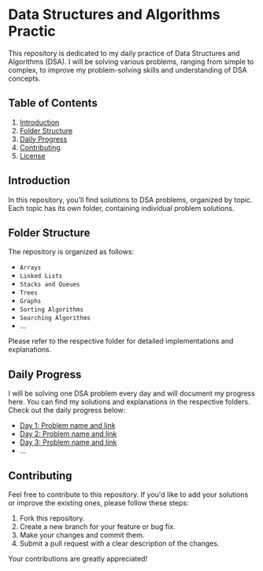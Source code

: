 # Data Structures and Algorithms Practic

This repository is dedicated to my daily practice of Data Structures and Algorithms (DSA). I will be solving various problems, ranging from simple to complex, to improve my problem-solving skills and understanding of DSA concepts.

## Table of Contents

1. [Introduction](#introduction)
2. [Folder Structure](#folder-structure)
3. [Daily Progress](#daily-progress)
4. [Contributing](#contributing)
5. [License](#license)

## Introduction

In this repository, you'll find solutions to DSA problems, organized by topic. Each topic has its own folder, containing individual problem solutions.

## Folder Structure

The repository is organized as follows:

- `Arrays`
- `Linked Lists`
- `Stacks and Queues`
- `Trees`
- `Graphs`
- `Sorting Algorithms`
- `Searching Algorithms`
- ...

Please refer to the respective folder for detailed implementations and explanations.

## Daily Progress

I will be solving one DSA problem every day and will document my progress here. You can find my solutions and explanations in the respective folders. Check out the daily progress below:

- [Day 1: Problem name and link](link_to_solution)
- [Day 2: Problem name and link](link_to_solution)
- [Day 3: Problem name and link](link_to_solution)
- ...

## Contributing

Feel free to contribute to this repository. If you'd like to add your solutions or improve the existing ones, please follow these steps:

1. Fork this repository.
2. Create a new branch for your feature or bug fix.
3. Make your changes and commit them.
4. Submit a pull request with a clear description of the changes.

Your contributions are greatly appreciated!
